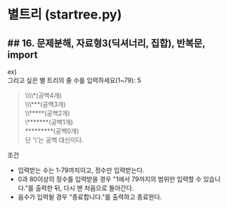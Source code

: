 # 별트리 (startree.py)
## ## 16\. 문제분해, 자료형3(딕셔너리, 집합), 반복문, import

ex)  
그리고 싶은 별 트리의 줄 수를 입력하세요(1~79): 5  

>\\\\\\\\\*(공백4개)  
>\\\\\\\*\*\*(공백3개)  
>\\\\\*\*\*\*\*(공백2개)  
>\\\*\*\*\*\*\*\*(공백1개)  
>\*\*\*\*\*\*\*\*\*(공백0개)  
단 '\\'는 공백 대신이다.

조건  
- 입력받는 수는 1-79까지이고, 정수만 입력받는다.
- 0과 80이상의 정수를 입력받을 경우 "1에서 79까지의 범위만 입력할 수 있습니다."를 출력한 뒤, 다시 맨 처음으로 돌아간다.
- 음수가 입력될 경우 "종료합니다."를 출력하고 종료한다.